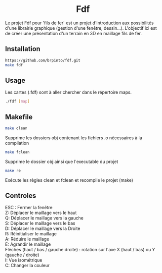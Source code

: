 <h1 align="center">Fdf</h1>

Le projet Fdf pour 'fils de fer' est un projet d'introduction aux possibilités d'une librairie graphique (gestion d'une fenêtre, dessin...). L'objectif ici est de créer une présentation d'un terrain en 3D en maillage fils de fer.

## Installation

```sh
https://github.com/brpinto/fdf.git
make fdf
```

## Usage

Les cartes (.fdf) sont à aller chercher dans le répertoire maps.
  
```sh
./fdf [map]
```
## Makefile

```sh
make clean
```
Supprime les dossiers obj contenant les fichiers .o nécessaires à la compilation

```sh
make fclean
```
Supprime le dossier obj ainsi que l'executable du projet

```sh
make re
```
Exécute les règles clean et fclean et recompile le projet (make)

## Controles

ESC : Fermer la fenêtre <br />
Z: Déplacer le maillage vers le haut <br />
Q: Déplacer le maillage vers la gauche <br />
S: Déplacer le maillage vers le bas <br />
D: Déplacer le maillage vers la Droite <br />
R: Réinitialiser le maillage <br />
A: Réduire le maillage <br />
E: Agrandir le maillage <br />
Flèches (haut / bas / gauche droite) : rotation sur l'axe X (haut / bas) ou Y (gauche / droite) <br />
I: Vue isométrique <br />
C: Changer la couleur
